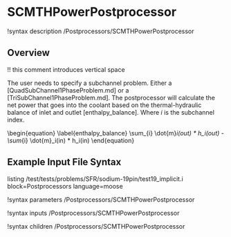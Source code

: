 # SCMTHPowerPostprocessor

!syntax description /Postprocessors/SCMTHPowerPostprocessor

## Overview

!! this comment introduces vertical space

The user needs to specify a subchannel problem. Either a [QuadSubChannel1PhaseProblem.md] or a [TriSubChannel1PhaseProblem.md]. The postprocessor will calculate the net power that goes into the coolant based on the thermal-hydraulic balance of inlet and outlet [enthalpy_balance]. Where $i$ is the subchannel index.

\begin{equation}
\label{enthalpy_balance}
\sum_{i} \dot{m}_i(out) * h_i(out) - \sum_{i} \dot{m}_i(in) * h_i(in)
\end{equation}

## Example Input File Syntax

listing /test/tests/problems/SFR/sodium-19pin/test19_implicit.i block=Postprocessors language=moose

!syntax parameters /Postprocessors/SCMTHPowerPostprocessor

!syntax inputs /Postprocessors/SCMTHPowerPostprocessor

!syntax children /Postprocessors/SCMTHPowerPostprocessor
